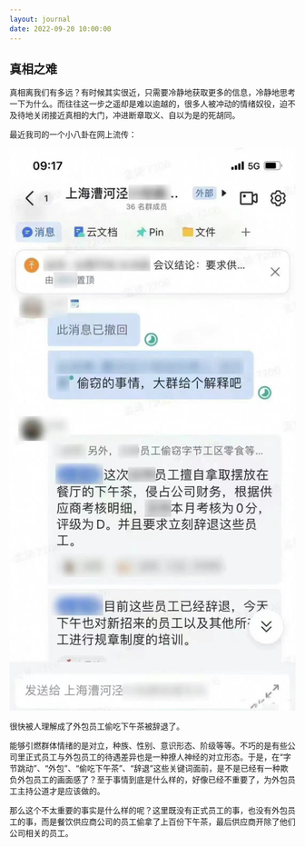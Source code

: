 ```yaml
---
layout: journal
date: 2022-09-20 10:00:00
---
```


## 真相之难

真相离我们有多远？有时候其实很近，只需要冷静地获取更多的信息，冷静地思考一下为什么。而往往这一步之遥却是难以逾越的，很多人被冲动的情绪奴役，迫不及待地关闭接近真相的大门，冲进断章取义、自以为是的死胡同。

最近我司的一个小八卦在网上流传：

![](images/truth.png)

很快被人理解成了外包员工偷吃下午茶被辞退了。

能够引燃群体情绪的是对立，种族、性别、意识形态、阶级等等。不巧的是有些公司里正式员工与外包员工的待遇差异也是一种撩人神经的对立形态。于是，在“字节跳动”、“外包”、“偷吃下午茶”、“辞退”这些关键词面前，是不是已经有一种欺负外包员工的画面感了？至于事情到底是什么样的，好像已经不重要了，为外包员工主持公道才是应该做的。

那么这个不太重要的事实是什么样的呢？这里既没有正式员工的事，也没有外包员工的事，而是餐饮供应商公司的员工偷拿了上百份下午茶，最后供应商开除了他们公司相关的员工。
